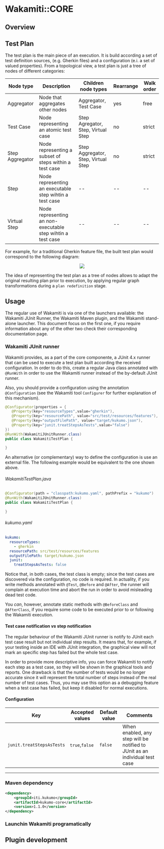 # Wakamiti::CORE

## Overview

## Test Plan

The test plan is the main piece of an execution. It is build according a set of test definition sources,
(e.g. Gherkin files) and a configuration (e.i. a set of valued properties). From a topological view, 
a test plan is just a tree of nodes of different categories:

| Node type       | Description                                                   | Children node types                 | Rearrange | Walk order |
|-----------------|---------------------------------------------------------------|-------------------------------------|-----------|------------|
| Aggregator      | Node that aggregates other nodes                              | Aggregator, Test Case               | yes       | free       |
| Test Case       | Node representing an atomic test case                         | Step Agregator, Step, Virtual Step  | no        | strict     |
| Step Aggregator | Node representing a subset of steps within a test case        | Step Aggregator, Step, Virtual Step | no        | strict     |
| Step            | Node representing an executable step wihtin a test case       | --                                  | --        | --         |
| Virtual Step    | Node representing an _non_-executable step wihtin a test case | --                                  | --        | --         |

For example, for a traditional Gherkin feature file, the built test plan would correspond 
to the following diagram:

<p align="center"><img src="images/topology.png"/></p>

The idea of representing the test plan as a tree of nodes allows to adapt the original resulting plan 
prior to execution, by applying regular graph transformations during a `plan redefinition` stage.

## Usage

The regular use of Wakamiti is via one of the launchers available: the Wakamiti JUnit Runner,
the Wakamiti Maven plugin, and the Wakamiti stand-alone launcher. This document focus on the 
first one, if you require information about any of the other two check their corresponding
documentation page.

### Wakamiti JUnit runner

Wakamiti provides, as a part of the core componente, a JUnit 4.x runner that can be used to execute a 
test plan built according the received configuration. In order to do this, create a regular 
Java class annotated with `@RunWith` in order to use the Wakamiti runner instead of the by-default 
JUnit runner.

Also, you should provide a configuration using the annotation `@Configuration` (see the Wakamiti tool 
`Configurer` for further explanation of this mechanism).   
  
```java
@Configurator(properties = {
   @Property(key="resourceTypes",value="gherkin"),
   @Property(key="resourcePath", value="src/test/resources/features"),
   @Property(key="outputFilePath", value="target/kukumo.json"),
   @Property(key="junit.treatStepsAsTests",value="false")
})
@RunWith(WakamitiJUnitRunner.class)
public class WakamitiTestPlan {
    
}
``` 
An alternative (or complementary) way to define the configuration is use an external file. The following
example would be equivalent to the one shown above.

###### WakamitiTestPlan.java
```java
@Configurator(path = "classpath:kukumo.yaml", pathPrefix = "kukumo")
@RunWith(WakamitiJUnitRunner.class)
public class WakamitiTestPlan {
    
}
```
###### kukumo.yaml
```yaml
kukumo:
  resourceTypes:
    - gherkin
  resourcePath: src/test/resources/features 
  outputFilePath: target/kukumo.json
  junit:
    treatStepsAsTests: false
```

Notice that, in both cases, the test class is empty; since the test cases are discovered via the 
configuration, no code is required. In actuality, if you write methods annotated with `@Test`, `@Before` 
and `@After`, the runner will complain at execution time and abort the run in order to avoid misleading 
dead test code.

You _can_, however, annotate static methods with `@BeforeClass` and `@AfterClass`, if you require 
some code to be executed prior to or following the Wakamiti execution.


#### Test case notification _vs_ step notification

The regular behaviour of the Wakamiti JUnit runner is notify to JUnit each test case result but not 
individual step results. It means that, for example, if your testing inside an IDE with JUnit integration, 
the graphical view will not mark an specific step has failed but the whole test case.

In order to provide more descriptive info, you can force Wakamiti to notify each step as a test case, 
so they will be shown in the graphical tools and reports. One drawback is that the number of tests 
would be no longer accurate since it will represent the total number of steps instead of the real 
number of test cases. Thus, you may use this option as a debugging feature when a test case has failed, 
but keep it disabled for normal executions.  



#### Configuration
| Key | Accepted values | Default value | Comments
|---|---|---|---
|`junit.treatStepsAsTests`|`true`,`false`|`false`| When enabled, any step will be notified to JUnit as an individual test case 

---

### Maven dependency

```xml
<dependency>
    <groupId>iti.kukumo</groupId>
    <artifactId>kukumo-core</artifactId>
    <version>1.1.0</version>
</dependency>
```

  
### Launchin Wakamiti programatically

## Plugin development